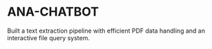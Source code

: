 # ANA-CHATBOT
Built a text extraction pipeline with efficient PDF data handling and an interactive file query system.

